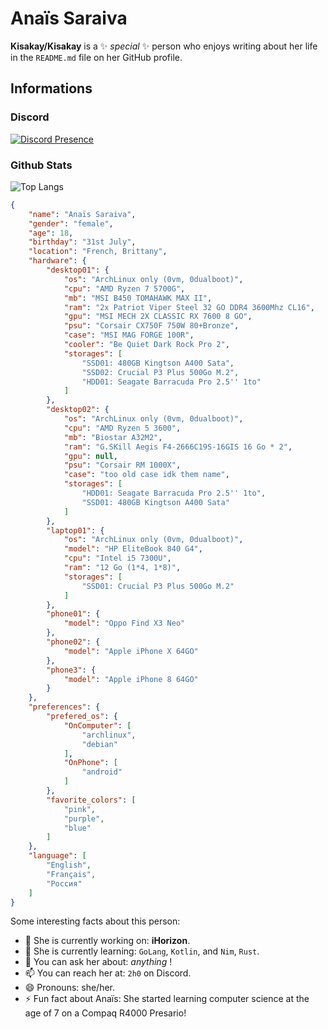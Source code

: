 # Anaïs Saraiva

**Kisakay/Kisakay** is a ✨ _special_ ✨ person who enjoys writing about her life in the `README.md` file on her GitHub profile.

## Informations

### Discord

[![Discord Presence](https://lanyard.cnrad.dev/api/1181123770845503600)](https://discord.com/users/1181123770845503600)

### Github Stats

![Top Langs](https://github-readme-stats.vercel.app/api/top-langs/?username=Kisakay&layout=compact)

```JSON
{
    "name": "Anaïs Saraiva",
    "gender": "female",
    "age": 18,
    "birthday": "31st July",
    "location": "French, Brittany",
    "hardware": {
        "desktop01": {
            "os": "ArchLinux only (0vm, 0dualboot)",
            "cpu": "AMD Ryzen 7 5700G",
            "mb": "MSI B450 TOMAHAWK MAX II",
            "ram": "2x Patriot Viper Steel 32 GO DDR4 3600Mhz CL16",
            "gpu": "MSI MECH 2X CLASSIC RX 7600 8 GO",
            "psu": "Corsair CX750F 750W 80+Bronze",
            "case": "MSI MAG FORGE 100R",
            "cooler": "Be Quiet Dark Rock Pro 2",
            "storages": [
                "SSD01: 480GB Kingtson A400 Sata",
                "SSD02: Crucial P3 Plus 500Go M.2",
                "HDD01: Seagate Barracuda Pro 2.5'' 1to"
            ]
        },
        "desktop02": {
            "os": "ArchLinux only (0vm, 0dualboot)",
            "cpu": "AMD Ryzen 5 3600",
            "mb": "Biostar A32M2",
            "ram": "G.SKill Aegis F4-2666C19S-16GIS 16 Go * 2",
            "gpu": null,
            "psu": "Corsair RM 1000X",
            "case": "too old case idk them name",
            "storages": [
                "HDD01: Seagate Barracuda Pro 2.5'' 1to",
                "SSD01: 480GB Kingtson A400 Sata"
            ]
        },
        "laptop01": {
            "os": "ArchLinux only (0vm, 0dualboot)",
            "model": "HP EliteBook 840 G4",
            "cpu": "Intel i5 7300U",
            "ram": "12 Go (1*4, 1*8)",
            "storages": [
                "SSD01: Crucial P3 Plus 500Go M.2"
            ]
        },
        "phone01": {
            "model": "Oppo Find X3 Neo"
        },
        "phone02": {
            "model": "Apple iPhone X 64GO"
        },
        "phone3": {
            "model": "Apple iPhone 8 64GO"
        }
    },
    "preferences": {
        "prefered_os": {
            "OnComputer": [
                "archlinux",
                "debian"
            ],
            "OnPhone": [
                "android"
            ]
        },
        "favorite_colors": [
            "pink",
            "purple",
            "blue"
        ]
    },
    "language": [
        "English",
        "Français",
        "Россия"
    ]
}
```

Some interesting facts about this person:

- 🔭 She is currently working on: **iHorizon**.
- 🌱 She is currently learning: `GoLang`, `Kotlin`, and `Nim`, `Rust`.
- 💬 You can ask her about: _anything_ !
- 📫 You can reach her at: `2h0` on Discord.
- 😄 Pronouns: she/her.
- ⚡ Fun fact about Anaïs: She started learning computer science at the age of 7 on a Compaq R4000 Presario!

